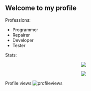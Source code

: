## Welcome to my profile

Professions:
+ Programmer
+ Repairer
+ Developer
+ Tester

Stats:
<p align="center">
<a href="https://github.com/spiri-leo"><img src="https://github-profile-trophy.vercel.app/?username=spiri-leo&theme=onedark" "></a>
</p>

<p align="center">
<a href="https://github.com/spiri-leo"><img src="https://github-readme-stats.vercel.app/api?username=spiri-leo&show_icons=true&count_private=true&hide=stars&include_all_commits=true&theme=material-palenight"></a>
</p>


Profile views
![profileviews](https://profile-counter.glitch.me/spiri-leo/count.svg)

